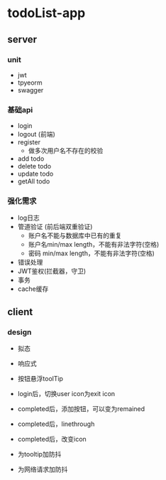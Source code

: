 <!--
 * @Author: PacificD
 * @Date: 2021-10-07 12:08:11
 * @LastEditors: PacificD
 * @LastEditTime: 2021-10-08 19:04:57
 * @Description: 
-->
# todoList-app
## server
### unit
- jwt
- tpyeorm
- swagger
### 基础api
- login 
- logout (前端)
- register
    + 做多次用户名不存在的校验
- add todo
- delete todo
- update todo
- getAll todo
### 强化需求
- log日志
- 管道验证 (前后端双重验证)
    - 账户名不能与数据库中已有的重复
    - 账户名min/max length，不能有非法字符(空格)
    - 密码 min/max length，不能有非法字符(空格)
- 错误处理
- JWT鉴权(拦截器，守卫)
- 事务
- cache缓存

## client
### design
- 拟态
- 响应式
- 按钮悬浮toolTip

- login后，切换user icon为exit icon

- completed后，添加按钮，可以变为remained
- completed后，linethrough
- completed后，改变icon

- 为tooltip加防抖
- 为网络请求加防抖
